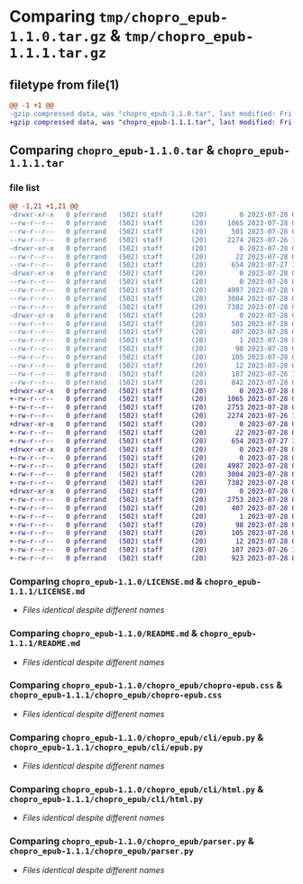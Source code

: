 # Comparing `tmp/chopro_epub-1.1.0.tar.gz` & `tmp/chopro_epub-1.1.1.tar.gz`

## filetype from file(1)

```diff
@@ -1 +1 @@
-gzip compressed data, was "chopro_epub-1.1.0.tar", last modified: Fri Jul 28 06:28:55 2023, max compression
+gzip compressed data, was "chopro_epub-1.1.1.tar", last modified: Fri Jul 28 06:43:35 2023, max compression
```

## Comparing `chopro_epub-1.1.0.tar` & `chopro_epub-1.1.1.tar`

### file list

```diff
@@ -1,21 +1,21 @@
-drwxr-xr-x   0 pferrand   (502) staff       (20)        0 2023-07-28 06:28:55.332696 chopro_epub-1.1.0/
--rw-r--r--   0 pferrand   (502) staff       (20)     1065 2023-07-28 06:27:08.000000 chopro_epub-1.1.0/LICENSE.md
--rw-r--r--   0 pferrand   (502) staff       (20)      501 2023-07-28 06:28:55.332964 chopro_epub-1.1.0/PKG-INFO
--rw-r--r--   0 pferrand   (502) staff       (20)     2274 2023-07-26 12:12:55.000000 chopro_epub-1.1.0/README.md
-drwxr-xr-x   0 pferrand   (502) staff       (20)        0 2023-07-28 06:28:55.307813 chopro_epub-1.1.0/chopro_epub/
--rw-r--r--   0 pferrand   (502) staff       (20)       22 2023-07-28 06:10:00.000000 chopro_epub-1.1.0/chopro_epub/__init__.py
--rw-r--r--   0 pferrand   (502) staff       (20)      654 2023-07-27 13:24:38.000000 chopro_epub-1.1.0/chopro_epub/chopro-epub.css
-drwxr-xr-x   0 pferrand   (502) staff       (20)        0 2023-07-28 06:28:55.332109 chopro_epub-1.1.0/chopro_epub/cli/
--rw-r--r--   0 pferrand   (502) staff       (20)        0 2023-07-28 06:10:00.000000 chopro_epub-1.1.0/chopro_epub/cli/__init__.py
--rw-r--r--   0 pferrand   (502) staff       (20)     4987 2023-07-28 06:10:00.000000 chopro_epub-1.1.0/chopro_epub/cli/epub.py
--rw-r--r--   0 pferrand   (502) staff       (20)     3004 2023-07-28 06:10:00.000000 chopro_epub-1.1.0/chopro_epub/cli/html.py
--rw-r--r--   0 pferrand   (502) staff       (20)     7382 2023-07-28 06:10:00.000000 chopro_epub-1.1.0/chopro_epub/parser.py
-drwxr-xr-x   0 pferrand   (502) staff       (20)        0 2023-07-28 06:28:55.330609 chopro_epub-1.1.0/chopro_epub.egg-info/
--rw-r--r--   0 pferrand   (502) staff       (20)      501 2023-07-28 06:28:55.000000 chopro_epub-1.1.0/chopro_epub.egg-info/PKG-INFO
--rw-r--r--   0 pferrand   (502) staff       (20)      407 2023-07-28 06:28:55.000000 chopro_epub-1.1.0/chopro_epub.egg-info/SOURCES.txt
--rw-r--r--   0 pferrand   (502) staff       (20)        1 2023-07-28 06:28:55.000000 chopro_epub-1.1.0/chopro_epub.egg-info/dependency_links.txt
--rw-r--r--   0 pferrand   (502) staff       (20)       98 2023-07-28 06:28:55.000000 chopro_epub-1.1.0/chopro_epub.egg-info/entry_points.txt
--rw-r--r--   0 pferrand   (502) staff       (20)      105 2023-07-28 06:28:55.000000 chopro_epub-1.1.0/chopro_epub.egg-info/requires.txt
--rw-r--r--   0 pferrand   (502) staff       (20)       12 2023-07-28 06:28:55.000000 chopro_epub-1.1.0/chopro_epub.egg-info/top_level.txt
--rw-r--r--   0 pferrand   (502) staff       (20)      187 2023-07-26 12:12:55.000000 chopro_epub-1.1.0/pyproject.toml
--rw-r--r--   0 pferrand   (502) staff       (20)      842 2023-07-28 06:28:55.333979 chopro_epub-1.1.0/setup.cfg
+drwxr-xr-x   0 pferrand   (502) staff       (20)        0 2023-07-28 06:43:35.606401 chopro_epub-1.1.1/
+-rw-r--r--   0 pferrand   (502) staff       (20)     1065 2023-07-28 06:27:08.000000 chopro_epub-1.1.1/LICENSE.md
+-rw-r--r--   0 pferrand   (502) staff       (20)     2753 2023-07-28 06:43:35.606614 chopro_epub-1.1.1/PKG-INFO
+-rw-r--r--   0 pferrand   (502) staff       (20)     2274 2023-07-26 12:12:55.000000 chopro_epub-1.1.1/README.md
+drwxr-xr-x   0 pferrand   (502) staff       (20)        0 2023-07-28 06:43:35.581491 chopro_epub-1.1.1/chopro_epub/
+-rw-r--r--   0 pferrand   (502) staff       (20)       22 2023-07-28 06:40:25.000000 chopro_epub-1.1.1/chopro_epub/__init__.py
+-rw-r--r--   0 pferrand   (502) staff       (20)      654 2023-07-27 13:24:38.000000 chopro_epub-1.1.1/chopro_epub/chopro-epub.css
+drwxr-xr-x   0 pferrand   (502) staff       (20)        0 2023-07-28 06:43:35.605729 chopro_epub-1.1.1/chopro_epub/cli/
+-rw-r--r--   0 pferrand   (502) staff       (20)        0 2023-07-28 06:10:00.000000 chopro_epub-1.1.1/chopro_epub/cli/__init__.py
+-rw-r--r--   0 pferrand   (502) staff       (20)     4987 2023-07-28 06:10:00.000000 chopro_epub-1.1.1/chopro_epub/cli/epub.py
+-rw-r--r--   0 pferrand   (502) staff       (20)     3004 2023-07-28 06:10:00.000000 chopro_epub-1.1.1/chopro_epub/cli/html.py
+-rw-r--r--   0 pferrand   (502) staff       (20)     7382 2023-07-28 06:10:00.000000 chopro_epub-1.1.1/chopro_epub/parser.py
+drwxr-xr-x   0 pferrand   (502) staff       (20)        0 2023-07-28 06:43:35.604272 chopro_epub-1.1.1/chopro_epub.egg-info/
+-rw-r--r--   0 pferrand   (502) staff       (20)     2753 2023-07-28 06:43:35.000000 chopro_epub-1.1.1/chopro_epub.egg-info/PKG-INFO
+-rw-r--r--   0 pferrand   (502) staff       (20)      407 2023-07-28 06:43:35.000000 chopro_epub-1.1.1/chopro_epub.egg-info/SOURCES.txt
+-rw-r--r--   0 pferrand   (502) staff       (20)        1 2023-07-28 06:43:35.000000 chopro_epub-1.1.1/chopro_epub.egg-info/dependency_links.txt
+-rw-r--r--   0 pferrand   (502) staff       (20)       98 2023-07-28 06:43:35.000000 chopro_epub-1.1.1/chopro_epub.egg-info/entry_points.txt
+-rw-r--r--   0 pferrand   (502) staff       (20)      105 2023-07-28 06:43:35.000000 chopro_epub-1.1.1/chopro_epub.egg-info/requires.txt
+-rw-r--r--   0 pferrand   (502) staff       (20)       12 2023-07-28 06:43:35.000000 chopro_epub-1.1.1/chopro_epub.egg-info/top_level.txt
+-rw-r--r--   0 pferrand   (502) staff       (20)      187 2023-07-26 12:12:55.000000 chopro_epub-1.1.1/pyproject.toml
+-rw-r--r--   0 pferrand   (502) staff       (20)      923 2023-07-28 06:43:35.607577 chopro_epub-1.1.1/setup.cfg
```

### Comparing `chopro_epub-1.1.0/LICENSE.md` & `chopro_epub-1.1.1/LICENSE.md`

 * *Files identical despite different names*

### Comparing `chopro_epub-1.1.0/README.md` & `chopro_epub-1.1.1/README.md`

 * *Files identical despite different names*

### Comparing `chopro_epub-1.1.0/chopro_epub/chopro-epub.css` & `chopro_epub-1.1.1/chopro_epub/chopro-epub.css`

 * *Files identical despite different names*

### Comparing `chopro_epub-1.1.0/chopro_epub/cli/epub.py` & `chopro_epub-1.1.1/chopro_epub/cli/epub.py`

 * *Files identical despite different names*

### Comparing `chopro_epub-1.1.0/chopro_epub/cli/html.py` & `chopro_epub-1.1.1/chopro_epub/cli/html.py`

 * *Files identical despite different names*

### Comparing `chopro_epub-1.1.0/chopro_epub/parser.py` & `chopro_epub-1.1.1/chopro_epub/parser.py`

 * *Files identical despite different names*

